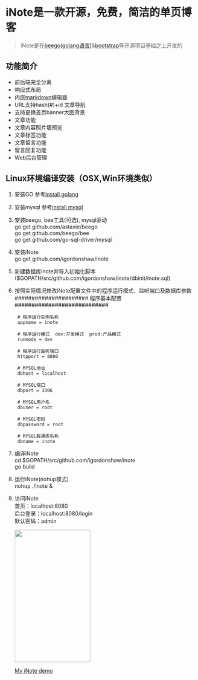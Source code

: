 # iNote是一款开源，免费，简洁的单页博客
> iNote是在[beego(golang语言)](http://beego.me/ "beego(golang语言)")&[bootstrap](http://getbootstrap.com/ "bootstrap")等开源项目基础之上开发的

## 功能简介
- 前后端完全分离
- 响应式布局
- 内嵌[markdown](https://pandao.github.io/editor.md/ "markdown")编辑器
- URL支持hash(#)+id 文章导航
- 支持更换首页banner大图背景
- 文章功能
- 文章内容照片墙预览
- 文章标签功能
- 文章留言功能
- 留言回复功能
- Web后台管理


## Linux环境编译安装（OSX,Win环境类似）
1. 安装GO
   参考[install golang](http://golang.org/doc/install#tarball "install golang")
2. 安装mysql
   参考[install mysql](http://dev.mysql.com/doc/refman/5.6/en/installing.html "install mysql")
3. 安装beego, bee工具(可选), mysql驱动            
               go get github.com/astaxie/beego    
               go get github.com/beego/bee      
               go get github.com/go-sql-driver/mysql       

4. 安装iNote           
               go get github.com/igordonshaw/inote

5. 新建数据库inote并导入初始化脚本($GOPATH/src/github.com/igordonshaw/inote/dbinit/inote.sql)
6. 按照实际情况修改iNote配置文件中的程序运行模式、监听端口及数据库参数                  
                ###################### 程序基本配置 ############################

		# 程序运行实例名称
		appname = inote

		# 程序运行模式  dev:开发模式  prod:产品模式
		runmode = dev

		# 程序运行监听端口
		httpport = 8080

		# MYSQL地址
		dbhost = localhost

		# MYSQL端口
		dbport = 3306

		# MYSQL用户名
		dbuser = root

		# MYSQL密码
		dbpassword = root

		# MYSQL数据库名称
		dbname = inote

7. 编译iNote          
		cd $GOPATH/src/github.com/igordonshaw/inote          
		go build          

8. 运行iNote(nohup模式)          
    		nohup ./inote &

9. 访问iNote         
		首页：localhost:8080          
		后台登录：localhost:8080/login           
                默认密码：admin            
     

	<img src="https://raw.githubusercontent.com/igordonshaw/inote/master/screenshot/21A9C0EB-30AB-4512-96C3-4FCC754F9E80.png" width="200" height="350"/>

	[My iNote demo](http://120.55.100.241 "DEMO")
